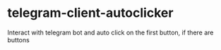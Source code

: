 # telegram-client-autoclicker
Interact with telegram bot and auto click on the first button, if there are buttons
